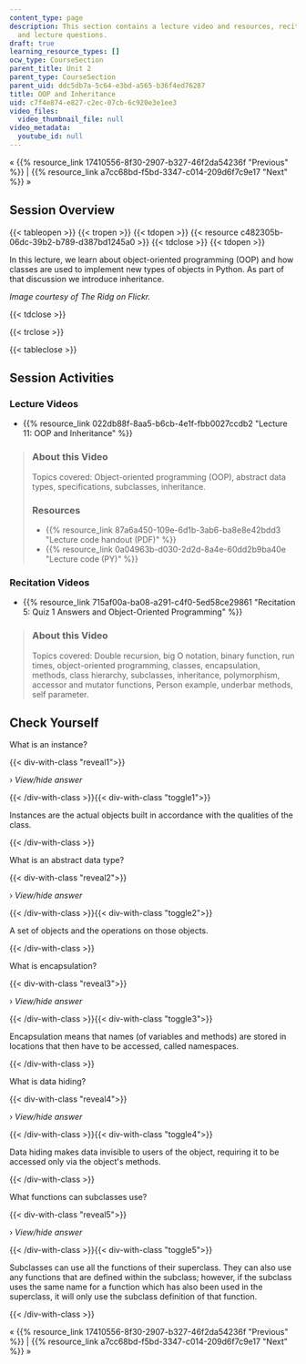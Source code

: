 ```yaml
---
content_type: page
description: This section contains a lecture video and resources, recitation video,
  and lecture questions.
draft: true
learning_resource_types: []
ocw_type: CourseSection
parent_title: Unit 2
parent_type: CourseSection
parent_uid: ddc5db7a-5c64-e3bd-a565-b36f4ed76287
title: OOP and Inheritance
uid: c7f4e874-e827-c2ec-07cb-6c920e3e1ee3
video_files:
  video_thumbnail_file: null
video_metadata:
  youtube_id: null
---
```

« {{% resource_link 17410556-8f30-2907-b327-46f2da54236f "Previous" %}} | {{% resource_link a7cc68bd-f5bd-3347-c014-209d6f7c9e17 "Next" %}} »

Session Overview
----------------

{{< tableopen >}}
{{< tropen >}}
{{< tdopen >}}
{{< resource c482305b-06dc-39b2-b789-d387bd1245a0 >}}
{{< tdclose >}}
{{< tdopen >}}


In this lecture, we learn about object-oriented programming (OOP) and how classes are used to implement new types of objects in Python. As part of that discussion we introduce inheritance.

_Image courtesy of The Ridg on Flickr._


{{< tdclose >}}

{{< trclose >}}

{{< tableclose >}}

Session Activities
------------------

### Lecture Videos

*   {{% resource_link 022db88f-8aa5-b6cb-4e1f-fbb0027ccdb2 "Lecture 11: OOP and Inheritance" %}}

> ### About this Video
> 
> Topics covered: Object-oriented programming (OOP), abstract data types, specifications, subclasses, inheritance.
> 
> ### Resources
> 
> *   {{% resource_link 87a6a450-109e-6d1b-3ab6-ba8e8e42bdd3 "Lecture code handout (PDF)" %}}
> *   {{% resource_link 0a04963b-d030-2d2d-8a4e-60dd2b9ba40e "Lecture code (PY)" %}}

### Recitation Videos

*   {{% resource_link 715af00a-ba08-a291-c4f0-5ed58ce29861 "Recitation 5: Quiz 1 Answers and Object-Oriented Programming" %}}

> ### About this Video
> 
> Topics covered: Double recursion, big O notation, binary function, run times, object-oriented programming, classes, encapsulation, methods, class hierarchy, subclasses, inheritance, polymorphism, accessor and mutator functions, Person example, underbar methods, self parameter.

Check Yourself
--------------

What is an instance?

{{< div-with-class "reveal1">}}

› _View/hide answer_

{{< /div-with-class >}}{{< div-with-class "toggle1">}}

Instances are the actual objects built in accordance with the qualities of the class.

{{< /div-with-class >}}

What is an abstract data type?

{{< div-with-class "reveal2">}}

› _View/hide answer_

{{< /div-with-class >}}{{< div-with-class "toggle2">}}

A set of objects and the operations on those objects.

{{< /div-with-class >}}

What is encapsulation?

{{< div-with-class "reveal3">}}

› _View/hide answer_

{{< /div-with-class >}}{{< div-with-class "toggle3">}}

Encapsulation means that names (of variables and methods) are stored in locations that then have to be accessed, called namespaces.

{{< /div-with-class >}}

What is data hiding?

{{< div-with-class "reveal4">}}

› _View/hide answer_

{{< /div-with-class >}}{{< div-with-class "toggle4">}}

Data hiding makes data invisible to users of the object, requiring it to be accessed only via the object's methods.

{{< /div-with-class >}}

What functions can subclasses use?

{{< div-with-class "reveal5">}}

› _View/hide answer_

{{< /div-with-class >}}{{< div-with-class "toggle5">}}

Subclasses can use all the functions of their superclass. They can also use any functions that are defined within the subclass; however, if the subclass uses the same name for a function which has also been used in the superclass, it will only use the subclass definition of that function.

{{< /div-with-class >}}

« {{% resource_link 17410556-8f30-2907-b327-46f2da54236f "Previous" %}} | {{% resource_link a7cc68bd-f5bd-3347-c014-209d6f7c9e17 "Next" %}} »